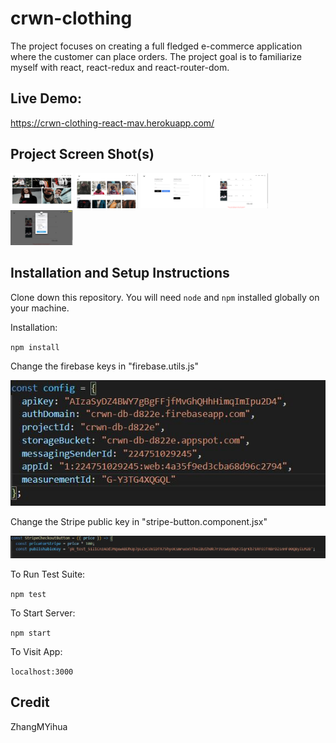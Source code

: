 # crwn-clothing
The project focuses on creating a full fledged e-commerce application where the customer can place orders. The project goal is to familiarize myself with react, react-redux and react-router-dom.

## Live Demo:
https://crwn-clothing-react-mav.herokuapp.com/

## Project Screen Shot(s)
<p float="left">
  <img src="Images/Screenshot (73).png" width="100" />
  <img src="Images/Screenshot (74).png" width="100" /> 
  <img src="Images/Screenshot (75).png" width="100" />
  <img src="Images/Screenshot (76).png" width="100" />
  <img src="Images/Screenshot (77).png" width="100" />
</p>

## Installation and Setup Instructions
Clone down this repository. You will need `node` and `npm` installed globally on your machine.  

Installation:

`npm install`  

Change the firebase keys in "firebase.utils.js" 
<p float="left">
  <img src="Images/firebase.JPG"/>
</p>

Change the Stripe public key in "stripe-button.component.jsx" 
<p float="left">
  <img src="Images/Stripe.JPG"/>
</p>

To Run Test Suite:  

`npm test`  

To Start Server:

`npm start`  

To Visit App:

`localhost:3000`  

## Credit
 ZhangMYihua 
